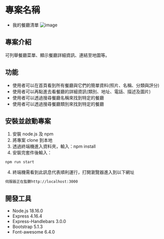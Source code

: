 # 專案名稱

- 我的餐廳清單
  ![image](restaurantIndexPage_photo.jpg)

## 專案介紹

可列舉餐廳菜單、顯示餐廳詳細資訊、連結至地圖等。

## 功能

- 使用者可以在首頁看到所有餐廳與它們的簡單資料(照片、名稱、分類與評分)
- 使用者可以再點進去看餐廳的詳細資訊(類別、地址、電話、描述及圖片)
- 使用者可以透過搜尋餐廳名稱來找到特定的餐廳
- 使用者可以透過搜尋餐廳類別來找到特定的餐廳

## 安裝並啟動專案

1. 安裝 node.js 及 npm
2. 將專案 clone 到本地
3. 透過終端機進入資料夾，輸入：npm install
4. 安裝完套件後輸入：

```bash
npm run start
```

4. 終端機需看到此訊息代表順利運行，打開瀏覽器進入到以下網址

```bash
伺服器正在監聽http://localhost:3000
```

## 開發工具

- Node.js 18.16.0
- Express 4.16.4
- Express-Handlebars 3.0.0
- Bootstrap 5.1.3
- Font-awesome 6.4.0
